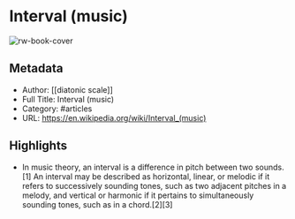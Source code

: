 # Interval (music)

![rw-book-cover](https://readwise-assets.s3.amazonaws.com/static/images/article4.6bc1851654a0.png)

## Metadata
- Author: [[diatonic scale]]
- Full Title: Interval (music)
- Category: #articles
- URL: https://en.wikipedia.org/wiki/Interval_(music)

## Highlights
- In music theory, an interval is a difference in pitch between two sounds.[1] An interval may be described as horizontal, linear, or melodic if it refers to successively sounding tones, such as two adjacent pitches in a melody, and vertical or harmonic if it pertains to simultaneously sounding tones, such as in a chord.[2][3]
